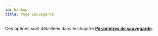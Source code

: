 ```yaml
---
id: backup
title: Page Sauvegarde
---
```


Ces options sont détaillées dans le chapitre [**Paramètres de sauvegarde**](../Backup/settings.md).

